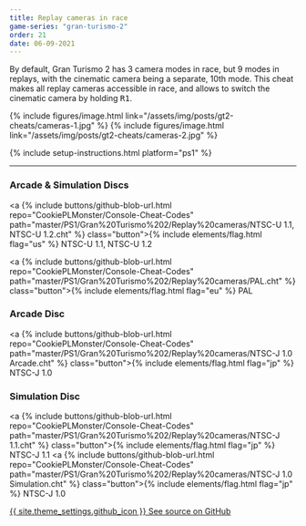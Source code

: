 ```yaml
---
title: Replay cameras in race
game-series: "gran-turismo-2"
order: 21
date: 06-09-2021
---
```


By default, Gran Turismo 2 has 3 camera modes in race, but 9 modes in replays, with the cinematic camera being a separate, 10th mode. This cheat makes all replay cameras accessible in race, and allows to switch the cinematic camera by holding <kbd>R1</kbd>.

<div class="media-container small">
{% include figures/image.html link="/assets/img/posts/gt2-cheats/cameras-1.jpg" %}
{% include figures/image.html link="/assets/img/posts/gt2-cheats/cameras-2.jpg" %}
</div>

{% include setup-instructions.html platform="ps1" %}

***

### Arcade & Simulation Discs
<a {% include buttons/github-blob-url.html repo="CookiePLMonster/Console-Cheat-Codes" path="master/PS1/Gran%20Turismo%202/Replay%20cameras/NTSC-U 1.1, NTSC-U 1.2.cht" %} class="button">{% include elements/flag.html flag="us" %} NTSC-U 1.1, NTSC-U 1.2</a>

<a {% include buttons/github-blob-url.html repo="CookiePLMonster/Console-Cheat-Codes" path="master/PS1/Gran%20Turismo%202/Replay%20cameras/PAL.cht" %} class="button">{% include elements/flag.html flag="eu" %} PAL</a>

### Arcade Disc
<a {% include buttons/github-blob-url.html repo="CookiePLMonster/Console-Cheat-Codes" path="master/PS1/Gran%20Turismo%202/Replay%20cameras/NTSC-J 1.0 Arcade.cht" %} class="button">{% include elements/flag.html flag="jp" %} NTSC-J 1.0</a>

### Simulation Disc
<a {% include buttons/github-blob-url.html repo="CookiePLMonster/Console-Cheat-Codes" path="master/PS1/Gran%20Turismo%202/Replay%20cameras/NTSC-J 1.1.cht" %} class="button">{% include elements/flag.html flag="jp" %} NTSC-J 1.1</a>
<a {% include buttons/github-blob-url.html repo="CookiePLMonster/Console-Cheat-Codes" path="master/PS1/Gran%20Turismo%202/Replay%20cameras/NTSC-J 1.0 Simulation.cht" %} class="button">{% include elements/flag.html flag="jp" %} NTSC-J 1.0</a>

<a href="https://github.com/CookiePLMonster/Console-Cheat-Codes/blob/master/PS1/Gran%20Turismo%202/Replay%20cameras" class="button github" target="_blank">{{ site.theme_settings.github_icon }} See source on GitHub</a>

